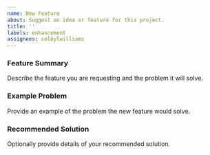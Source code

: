 ```yaml
---
name: New Feature
about: Suggest an idea or feature for this project.
title: ''
labels: enhancement
assignees: colbylwilliams
---
```


### Feature Summary

Describe the feature you are requesting and the problem it will solve.


### Example Problem

Provide an example of the problem the new feature would solve.


### Recommended Solution

Optionally provide details of your recommended solution.

